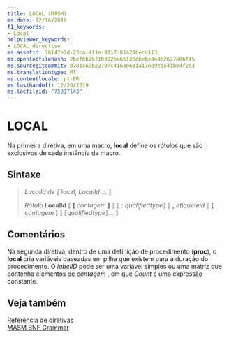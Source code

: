 ```yaml
---
title: LOCAL (MASM)
ms.date: 12/16/2019
f1_keywords:
- Local
helpviewer_keywords:
- LOCAL directive
ms.assetid: 76147e2d-23ca-4f1e-8817-81428becd113
ms.openlocfilehash: 2bef6b26f1b922be6512bd6ebe8e0b2627e86f45
ms.sourcegitcommit: 0781c69b22797c41630601a176b9ea541be4f2a3
ms.translationtype: MT
ms.contentlocale: pt-BR
ms.lasthandoff: 12/20/2019
ms.locfileid: "75317143"
---
```

# <a name="local"></a>LOCAL

Na primeira diretiva, em uma macro, **local** define os rótulos que são exclusivos de cada instância da macro.

## <a name="syntax"></a>Sintaxe

> *LocalId de ⟦* local, *LocalId* ... ⟧
>
> *Rótulo* **LocalId** ⟦ __\[__ *contagem* __]__ ⟧ ⟦ __:__ *qualifiedtype*⟧ ⟦ __,__ *etiqueteid* ⟦ __\[__ *contagem* __]__ ⟧ ⟦*qualifiedtype*⟧... ⟧

## <a name="remarks"></a>Comentários

Na segunda diretiva, dentro de uma definição de procedimento (**proc**), o **local** cria variáveis baseadas em pilha que existem para a duração do procedimento. O *labelID* pode ser uma variável simples ou uma matriz que contenha elementos de *contagem* , em que *Count* é uma expressão constante.

## <a name="see-also"></a>Veja também

[Referência de diretivas](directives-reference.md)\
[MASM BNF Grammar](masm-bnf-grammar.md)
